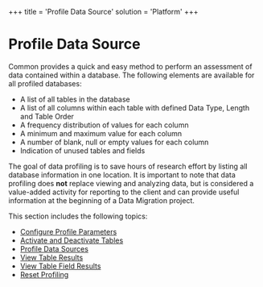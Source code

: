 +++
title = 'Profile Data Source'
solution = 'Platform'
+++

# Profile Data Source

Common provides a quick and easy method to perform an assessment of data
contained within a database. The following elements are available for
all profiled databases:

  - A list of all tables in the database
  - A list of all columns within each table with defined Data Type,
    Length and Table Order
  - A frequency distribution of values for each column
  - A minimum and maximum value for each column
  - A number of blank, null or empty values for each column
  - Indication of unused tables and fields

The goal of data profiling is to save hours of research effort by
listing all database information in one location. It is important to
note that data profiling does **<span class="underline">not</span>**
replace viewing and analyzing data, but is considered a value-added
activity for reporting to the client and can provide useful information
at the beginning of a Data Migration project.

This section includes the following topics:

  - [Configure Profile Parameters](Configure_Profile_Parameters)
  - [Activate and Deactivate Tables](Activate_and_Deactivate_Tables)
  - [Profile Data Sources](Profile_Data_Sources)
  - [View Table
    Results](../../../Migration/Construct/Use_Cases/View_Table_Results)
  - [View Table Field
    Results](../../../Migration/Construct/Use_Cases/View_Table_Field_Results)
  - [Reset Profiling](Reset_Profiling)
